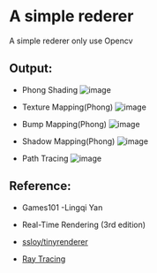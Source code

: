 # A simple rederer

A simple rederer only use Opencv

## Output:  

* Phong Shading
  ![image](https://github.com/LemonCubeQAQ/Simple-Renderer/blob/master/image/PhongShading.gif)
* Texture Mapping(Phong)
  ![image](https://github.com/LemonCubeQAQ/Simple-Renderer/blob/master/image/TextureShading.gif)
* Bump Mapping(Phong)
  ![image](https://github.com/LemonCubeQAQ/Simple-Renderer/blob/master/image/BumpShading.gif)
* Shadow Mapping(Phong)
  ![image](https://github.com/LemonCubeQAQ/Simple-Renderer/blob/master/image/ShadowMapping.gif)

* Path Tracing
  ![image](https://github.com/LemonCubeQAQ/Simple-Renderer/blob/master/image/output0.jpg)

## Reference:  

* Games101 -Lingqi Yan

* Real-Time Rendering (3rd edition)

* [ssloy/tinyrenderer](https://github.com/ssloy/tinyrenderer.git)
* [Ray Tracing](https://raytracing.github.io/)
